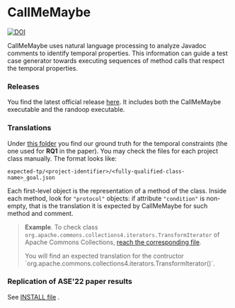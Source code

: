 # CallMeMaybe
[![DOI](https://zenodo.org/badge/420109135.svg)](https://zenodo.org/badge/latestdoi/420109135)

CallMeMaybe uses natural language processing to analyze Javadoc comments to identify temporal properties. This information can guide a test case
generator towards executing sequences of method calls that respect the temporal properties.

### Releases

You find the latest official release [here](https://github.com/ariannab/callmemaybe/releases/tag/ASE-artifact-rebuttal). It includes both the CallMeMaybe executable and the randoop executable.

### Translations
Under <a href=https://github.com/ariannab/callmemaybe/tree/master/expected-tp>this folder</a> you find our ground truth for the temporal constraints (the one used for **RQ1** in the paper). You may check the files for each project class manually. The format looks like:  
```
expected-tp/<project-identifier>/<fully-qualified-class-name>_goal.json
```

Each first-level object is the representation of a method of the class. Inside each method, look for `"protocol"` objects: if attribute `"condition"` is non-empty, that is the translation it is expected by CallMeMaybe for such method and comment.


> <b>Example</b>. To check class `org.apache.commons.collections4.iterators.TransformIterator` of Apache Commons Collections, <a href=https://github.com/ariannab/callmemaybe/blob/master/expected-tp/collections4/org.apache.commons.collections4.iterators.TransformIterator_goal.json>reach the corresponding file</a>. 
> <p>You will find an expected translation for the contructor `org.apache.commons.collections4.iterators.TransformIterator()`.


### Replication of ASE'22 paper results

See [INSTALL file](https://github.com/ariannab/callmemaybe/blob/master/INSTALL.md) .
